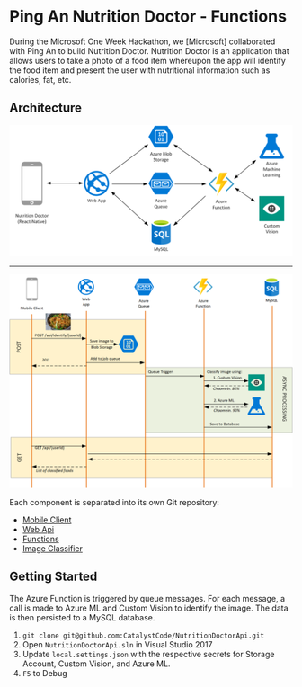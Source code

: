 # Ping An Nutrition Doctor - Functions

During the Microsoft One Week Hackathon, we [Microsoft] collaborated with Ping An to build Nutrition Doctor. Nutrition Doctor is an application that allows users to take a photo of a food item whereupon the app will identify the food item and present the user with nutritional information such as calories, fat, etc. 

## Architecture

![architecture](https://raw.githubusercontent.com/CatalystCode/NutritionDoctorApi/master/docs/architecture.png)

----

![call graph](https://raw.githubusercontent.com/CatalystCode/NutritionDoctorApi/master/docs/call_graph.png)

Each component is separated into its own Git repository:

* [Mobile Client](https://github.com/CatalystCode/NutritionDoctor)
* [Web Api](https://github.com/CatalystCode/NutritionDoctorApi) 
* [Functions](https://github.com/CatalystCode/NutritionDoctorFunctions)
* [Image Classifier](https://github.com/CatalystCode/NutritionDoctorImageClassifier)

## Getting Started

The Azure Function is triggered by queue messages. For each message, a call is made to Azure ML and Custom Vision to identify the image. The data is then persisted to a MySQL database.

1. `git clone git@github.com:CatalystCode/NutritionDoctorApi.git`
2. Open `NutritionDoctorApi.sln` in Visual Studio 2017
3. Update `local.settings.json` with the respective secrets for Storage Account, Custom Vision, and Azure ML.
4. `F5` to Debug